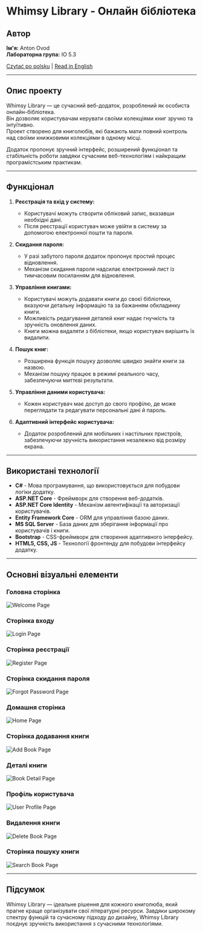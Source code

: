 # Whimsy Library - Онлайн бібліотека  

## Автор  
**Ім'я:** Anton Ovod  
**Лабораторна група:** IO 5.3  

[Czytać po polsku](./README-PL.md) | [Read in English](./README.md)

---

## Опис проекту  
Whimsy Library — це сучасний веб-додаток, розроблений як особиста онлайн-бібліотека.  
Він дозволяє користувачам керувати своїми колекціями книг зручно та інтуїтивно.  
Проект створено для книголюбів, які бажають мати повний контроль над своїми книжковими колекціями в одному місці.  

Додаток пропонує зручний інтерфейс, розширений функціонал та стабільність роботи завдяки сучасним веб-технологіям і найкращим програмістським практикам.

---

## Функціонал  

1. **Реєстрація та вхід у систему:**  
   - Користувачі можуть створити обліковий запис, вказавши необхідні дані.  
   - Після реєстрації користувач може увійти в систему за допомогою електронної пошти та пароля.  

2. **Скидання пароля:**  
   - У разі забутого пароля додаток пропонує простий процес відновлення.  
   - Механізм скидання пароля надсилає електронний лист із тимчасовим посиланням для відновлення.  

3. **Управління книгами:**  
   - Користувачі можуть додавати книги до своєї бібліотеки, вказуючи детальну інформацію та за бажанням обкладинку книги.  
   - Можливість редагування деталей книг надає гнучкість та зручність оновлення даних.  
   - Книги можна видаляти з бібліотеки, якщо користувач вирішить їх видалити.  

4. **Пошук книг:**  
   - Розширена функція пошуку дозволяє швидко знайти книги за назвою.  
   - Механізм пошуку працює в режимі реального часу, забезпечуючи миттєві результати.  

5. **Управління даними користувача:**  
   - Кожен користувач має доступ до свого профілю, де може переглядати та редагувати персональні дані й пароль.  

6. **Адаптивний інтерфейс користувача:**  
   - Додаток розроблений для мобільних і настільних пристроїв, забезпечуючи зручність використання незалежно від розміру екрана.  

---

## Використані технології  

- **C#** - Мова програмування, що використовується для побудови логіки додатку.  
- **ASP.NET Core** - Фреймворк для створення веб-додатків.  
- **ASP.NET Core Identity** - Механізм автентифікації та авторизації користувачів.  
- **Entity Framework Core** - ORM для управління базою даних.  
- **MS SQL Server** - База даних для зберігання інформації про користувачів і книги.  
- **Bootstrap** - CSS-фреймворк для створення адаптивного інтерфейсу.  
- **HTML5, CSS, JS** - Технології фронтенду для побудови інтерфейсу додатку.  

---

## Основні візуальні елементи  

### Головна сторінка  
![Welcome Page](./screens/WelcomePage.png)

### Сторінка входу  
![Login Page](./screens/LoginPage.png)

### Сторінка реєстрації  
![Register Page](./screens/RegisterPage.png)

### Сторінка скидання пароля  
![Forgot Password Page](./screens/ForgotPasswordPage.png)

### Домашня сторінка  
![Home Page](./screens/HomePage.png)

### Сторінка додавання книги  
![Add Book Page](./screens/AddBookPage.png)

### Деталі книги  
![Book Detail Page](./screens/BookDetailsPage.png)

### Профіль користувача  
![User Profile Page](./screens/UserProfilePage.png)

### Видалення книги  
![Delete Book Page](./screens/DeleteBookPage.png)

### Сторінка пошуку книги  
![Search Book Page](./screens/SearchBookPage.png)

---

## Підсумок
Whimsy Library — ідеальне рішення для кожного книголюба, який прагне краще організувати свої літературні ресурси. Завдяки широкому спектру функцій та сучасному підходу до дизайну, Whimsy Library поєднує зручність використання з сучасними технологіями.  
